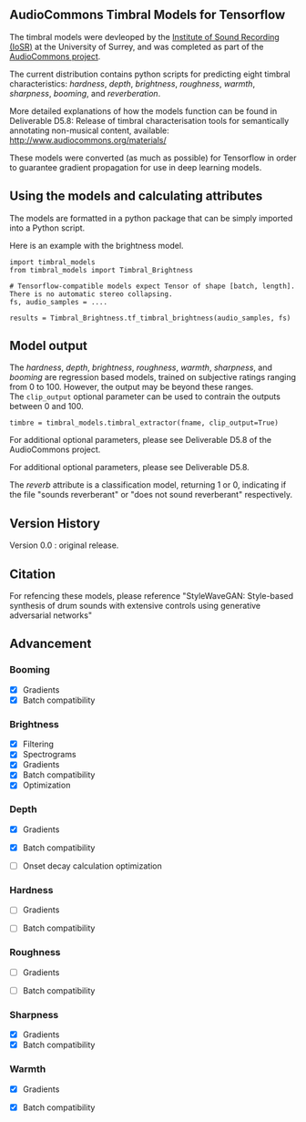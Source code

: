 ## AudioCommons Timbral Models for Tensorflow
The timbral models were devleoped by the [Institute of Sound Recording (IoSR)](http://www.iosr.uk/AudioCommons/) at the University of Surrey, and was completed as part of the [AudioCommons project](https://www.audiocommons.org).  


The current distribution contains python scripts for predicting eight timbral characteristics: _hardness_, _depth_, _brightness_, _roughness_, _warmth_, _sharpness_, _booming_, and _reverberation_.

More detailed explanations of how the models function can be found in Deliverable D5.8: Release of timbral characterisation tools for semantically annotating non-musical content, available: http://www.audiocommons.org/materials/

These models were converted (as much as possible) for Tensorflow in order to guarantee gradient propagation for use in deep learning models.

## Using the models and calculating attributes
The models are formatted in a python package that can be simply imported into a Python script.

Here is an example with the brightness model.

```
import timbral_models
from timbral_models import Timbral_Brightness

# Tensorflow-compatible models expect Tensor of shape [batch, length]. There is no automatic stereo collapsing.
fs, audio_samples = .... 

results = Timbral_Brightness.tf_timbral_brightness(audio_samples, fs)
```

## Model output

The *hardness*, *depth*, *brightness*, *roughness*, *warmth*, *sharpness*, and *booming* are regression based models, trained on subjective ratings ranging from 0 to 100.  However, the output may be beyond these ranges.   
The `clip_output` optional parameter can be  used to contrain the outputs between 0 and 100.
```
timbre = timbral_models.timbral_extractor(fname, clip_output=True)
```   
For additional optional parameters, please see Deliverable D5.8 of the AudioCommons project.

For additional optional parameters, please see Deliverable D5.8.

The _reverb_ attribute is a classification model, returning 1 or 0, indicating if the file "sounds reverberant" or "does not sound reverberant" respectively.

## Version History

Version 0.0 : original release. 

## Citation

For refencing these models, please reference "StyleWaveGAN: Style-based synthesis of drum sounds with extensive
	controls using generative adversarial networks"

## Advancement

### Booming
- [x] Gradients
- [x] Batch compatibility

### Brightness
- [x] Filtering
- [x] Spectrograms
- [x] Gradients
- [x] Batch compatibility
- [x] Optimization

### Depth
- [x] Gradients
- [x] Batch compatibility
- [ ] Onset decay calculation optimization


### Hardness
- [ ] Gradients
- [ ] Batch compatibility


### Roughness
- [ ] Gradients
- [ ] Batch compatibility


### Sharpness
- [x] Gradients
- [x] Batch compatibility

### Warmth
- [x] Gradients
- [x] Batch compatibility

